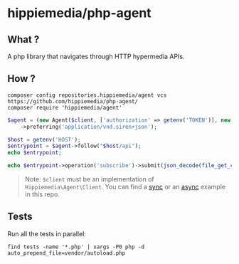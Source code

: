 # hippiemedia/php-agent

## What ?

A php library that navigates through HTTP hypermedia APIs.


## How ?

    composer config repositories.hippiemedia/agent vcs https://github.com/hippiemedia/php-agent/
    composer require 'hippiemedia/agent'

```php
$agent = (new Agent($client, ['authorization' => getenv('TOKEN')], new HalJson(new HalForms), new HalForms, new SirenJson))
    ->preferring('application/vnd.siren+json');

$host = getenv('HOST');
$entrypoint = $agent->follow("$host/api");
echo $entrypoint;

echo $entrypoint->operation('subscribe')->submit(json_decode(file_get_contents('php://stdin'), true));
```

> Note: `$client` must be an implementation of `Hippiemedia\Agent\Client`. You can find a [sync](./example/sync.php) or an [async](./example/async.php) example in this repo.


## Tests

Run all the tests in parallel:

    find tests -name '*.php' | xargs -P0 php -d auto_prepend_file=vendor/autoload.php

